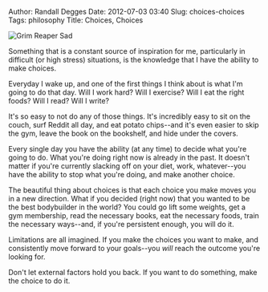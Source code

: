Author: Randall Degges
Date: 2012-07-03 03:40
Slug: choices-choices
Tags: philosophy
Title: Choices, Choices


![Grim Reaper Sad][]

Something that is a constant source of inspiration for me, particularly in
difficult (or high stress) situations, is the knowledge that I have the ability
to make choices.

Everyday I wake up, and one of the first things I think about is what I'm going
to do that day. Will I work hard? Will I exercise? Will I eat the right foods?
Will I read? Will I write?

It's so easy to not do any of those things. It's incredibly easy to sit on the
couch, surf Reddit all day, and eat potato chips--and it's even easier to skip
the gym, leave the book on the bookshelf, and hide under the covers.

Every single day you have the ability (at any time) to decide what you're going
to do. What you're doing right now is already in the past. It doesn't matter if
you're currently slacking off on your diet, work, whatever--you have the ability
to stop what you're doing, and make another choice.

The beautiful thing about choices is that each choice you make moves you in a
new direction. What if you decided (right now) that you wanted to be the best
bodybuilder in the world? You could go lift some weights, get a gym membership,
read the necessary books, eat the necessary foods, train the necessary
ways--and, if you're persistent enough, you will do it.

Limitations are all imagined. If you make the choices you want to make, and
consistently move forward to your goals--you *will* reach the outcome you're
looking for.

Don't let external factors hold you back. If you want to do something, make the
choice to do it.


  [Grim Reaper Sad]: /static/images/2012/grim_reaper_sad.png "Grim Reaper Sad"
